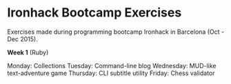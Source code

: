 # Ironhack Bootcamp Exercises

Exercises made during programming bootcamp Ironhack in Barcelona (Oct - Dec 2015).

__Week 1__ (Ruby) 

Monday: Collections
Tuesday: Command-line blog
Wednesday: MUD-like text-adventure game
Thursday: CLI subtitle utility
Friday: Chess validator
